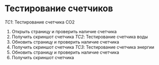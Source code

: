 # Тестирование счетчиков
*TC1*: Тестирование счетчика CO2
  1. Открыть страницу и проверить наличие счетчика
  2. Получить скриншот счетчика
*TC2*: Тестирование счетчика воды
  1. Обновить страницу и проверить наличие счетчика
  2. Получить скриншот счетчика
*TC3*: Тестирование счетчика энергии
  1. Обновить страницу и проверить наличие счетчика
  2. Получить скриншот счетчика

